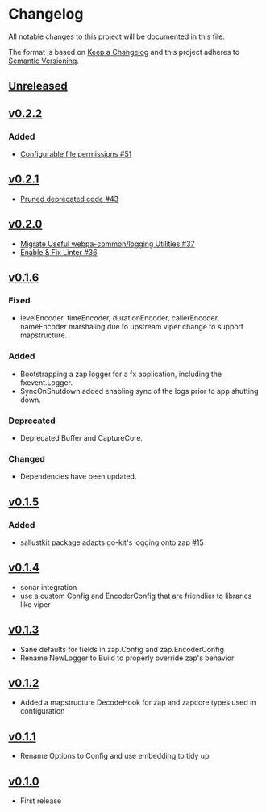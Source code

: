 # Changelog
All notable changes to this project will be documented in this file.

The format is based on [Keep a Changelog](http://keepachangelog.com/en/1.0.0/)
and this project adheres to [Semantic Versioning](http://semver.org/spec/v2.0.0.html).

## [Unreleased]

## [v0.2.2]

### Added
- [Configurable file permissions #51](https://github.com/xmidt-org/sallust/issues/51)

## [v0.2.1]
- [Pruned deprecated code #43](https://github.com/xmidt-org/sallust/pull/43)

## [v0.2.0]
- [Migrate Useful webpa-common/logging Utilities #37](https://github.com/xmidt-org/sallust/issues/37)
- [Enable & Fix Linter #36](https://github.com/xmidt-org/sallust/issues/36)

## [v0.1.6]

### Fixed
- levelEncoder, timeEncoder, durationEncoder, callerEncoder, nameEncoder marshaling
  due to upstream viper change to support mapstructure.
### Added
- Bootstrapping a zap logger for a fx application, including the fxevent.Logger.
- SyncOnShutdown added enabling sync of the logs prior to app shutting down.
### Deprecated
- Deprecated Buffer and CaptureCore.
### Changed
- Dependencies have been updated.

## [v0.1.5]

### Added
- sallustkit package adapts go-kit's logging onto zap [#15](https://github.com/xmidt-org/sallust/issues/15)

## [v0.1.4]
- sonar integration
- use a custom Config and EncoderConfig that are friendlier to libraries like viper

## [v0.1.3]
- Sane defaults for fields in zap.Config and zap.EncoderConfig
- Rename NewLogger to Build to properly override zap's behavior

## [v0.1.2]
- Added a mapstructure DecodeHook for zap and zapcore types used in configuration

## [v0.1.1]
- Rename Options to Config and use embedding to tidy up

## [v0.1.0]
- First release

[Unreleased]: https://github.com/xmidt-org/sallust/compare/v0.2.2..HEAD
[v0.2.2]: https://github.com/xmidt-org/sallust/compare/0.2.1...v0.2.2
[v0.2.1]: https://github.com/xmidt-org/sallust/compare/0.2.0...v0.2.1
[v0.2.0]: https://github.com/xmidt-org/sallust/compare/0.1.6...v0.2.0
[v0.1.6]: https://github.com/xmidt-org/sallust/compare/0.1.5...v0.1.6
[v0.1.5]: https://github.com/xmidt-org/sallust/compare/0.1.4...v0.1.5
[v0.1.4]: https://github.com/xmidt-org/sallust/compare/0.1.3...v0.1.4
[v0.1.3]: https://github.com/xmidt-org/sallust/compare/0.1.2...v0.1.3
[v0.1.2]: https://github.com/xmidt-org/sallust/compare/0.1.1...v0.1.2
[v0.1.1]: https://github.com/xmidt-org/sallust/compare/0.1.0...v0.1.1
[v0.1.0]: https://github.com/xmidt-org/sallust/compare/0.0.0...v0.1.0
